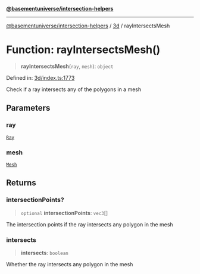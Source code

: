 [**@basementuniverse/intersection-helpers**](../../README.md)

***

[@basementuniverse/intersection-helpers](../../README.md) / [3d](../README.md) / rayIntersectsMesh

# Function: rayIntersectsMesh()

> **rayIntersectsMesh**(`ray`, `mesh`): `object`

Defined in: [3d/index.ts:1773](https://github.com/basementuniverse/intersection-helpers/blob/d942e5cf9ee51dc3854d6fbfe1d84a7ecd83c1ca/src/3d/index.ts#L1773)

Check if a ray intersects any of the polygons in a mesh

## Parameters

### ray

[`Ray`](../types/type-aliases/Ray.md)

### mesh

[`Mesh`](../types/type-aliases/Mesh.md)

## Returns

### intersectionPoints?

> `optional` **intersectionPoints**: `vec3`[]

The intersection points if the ray intersects any polygon in the mesh

### intersects

> **intersects**: `boolean`

Whether the ray intersects any polygon in the mesh
